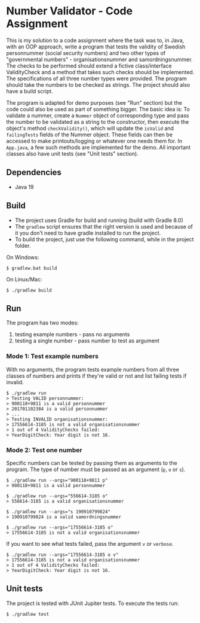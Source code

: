 # Number Validator - Code Assignment
This is my solution to a code assignment where the task was to, in Java, with an OOP approach, write a program that tests the validity of Swedish personnummer (social security numbers) and two other types of "governmental numbers" - organisationsnummer and samordningsnummer. The checks to be performed should extend a fictive class/interface ValidityCheck and a method that takes such checks should be implemented. The specifications of all three number types were provided. The program should take the numbers to be checked as strings. The project should also have a build script.

The program is adapted for demo purposes (see "Run" section) but the code could also be used as part of something bigger. The basic idea is: To validate a nummer, create a `Nummer` object of corresponding type and pass the number to be validated as a string to the constructor, then execute the object's method `checkValidity()`, which will update the `isValid` and `failingTests` fields of the Nummer object. These fields can then be accessed to make printouts/logging or whatever one needs them for. In `App.java`, a few such methods are implemented for the demo. All important classes also have unit tests (see "Unit tests" section).

## Dependencies
- Java 19

## Build
- The project uses Gradle for build and running (build with Gradle 8.0)
- The `gradlew` script ensures that the right version is used and because of it you don't need to have gradle installed to run the project. 
- To build the project, just use the following command, while in the project folder. 

On Windows:
```
$ gradlew.bat build
```
On Linux/Mac:
```
$ ./gradlew build
```

## Run
The program has two modes: 
  1) testing example numbers - pass no arguments
  2) testing a single number - pass number to test as argument

### Mode 1: Test example numbers
With no arguments, the program tests example numbers from all three classes of numbers 
and prints if they're valid or not and list failing tests if invalid.
```
$ ./gradlew run
> Testing VALID personnummer:
> 900118+9811 is a valid personnummer
> 201701102384 is a valid personnummer
> ...
> Testing INVALID organisationsnummer:
> 17556614-3185 is not a valid organisationsnummer
> 1 out of 4 ValidityChecks failed:
> YearDigitCheck: Year digit is not 16.
```
### Mode 2: Test one number
Specific numbers can be tested by passing them as arguments to the program. The type of number must be passed as an argument (`p`, `o` or `s`). 
```
$ ./gradlew run --args="900118+9811 p"
> 900118+9811 is a valid personnummer

$ ./gradlew run --args="556614-3185 o"
> 556614-3185 is a valid organisationsnummer

$ ./gradlew run --args="s 190910799824"
> 190910799824 is a valid samordningsnummer

$ ./gradlew run --args="17556614-3185 o"
> 17556614-3185 is not a valid organisationsnummer
```

If you want to see what tests failed, pass the argument `v` or `verbose`.
```
$ ./gradlew run --args="17556614-3185 o v"
> 17556614-3185 is not a valid organisationsnummer
> 1 out of 4 ValidityChecks failed:
> YearDigitCheck: Year digit is not 16.
```

## Unit tests
The project is tested with JUnit Jupiter tests. To execute the tests run:
```
$ ./gradlew test
```
